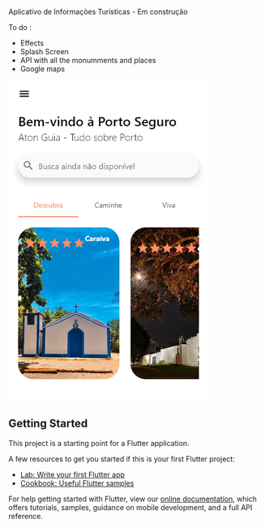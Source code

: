 Aplicativo de Informações Turísticas - Em construção

To do : 

- Effects
- Splash Screen
- API with all the monumments and places
- Google maps

![alt text](https://github.com/aton-py/Aton_Guia/blob/master/printscreen.png)

## Getting Started

This project is a starting point for a Flutter application.

A few resources to get you started if this is your first Flutter project:

- [Lab: Write your first Flutter app](https://flutter.dev/docs/get-started/codelab)
- [Cookbook: Useful Flutter samples](https://flutter.dev/docs/cookbook)

For help getting started with Flutter, view our
[online documentation](https://flutter.dev/docs), which offers tutorials,
samples, guidance on mobile development, and a full API reference.
